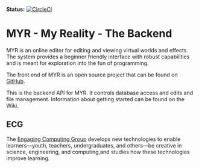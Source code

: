 <b>Status:</b> [![CircleCI](https://circleci.com/gh/jasondkiesling/MYR-backend.svg?style=shield&circle-token=fa4ff9476ec1667542ca917f54bfc055babd4dc4)](https://circleci.com/gh/jasondkiesling/MYR-backend)

# MYR - My Reality - The Backend  
MYR is an online editor for editing and viewing virtual worlds and effects. The system provides a beginner friendly interface with robust capabilities and is meant for exploration into the fun of programming.  

The front end of MYR is an open source project that can be found on [GitHub](https://github.com/iSenseDev/MYR).

This is the backend API for MYR. It controls database access and edits and file management. Information about getting started can be found on the Wiki.



## ECG
The [Engaging Computing Group](https://sites.uml.edu/engaging-computing) develops new technologies to enable learners—youth, teachers, undergraduates, and others—be creative in science, engineering, and computing,and studies how these technologies improve learning.